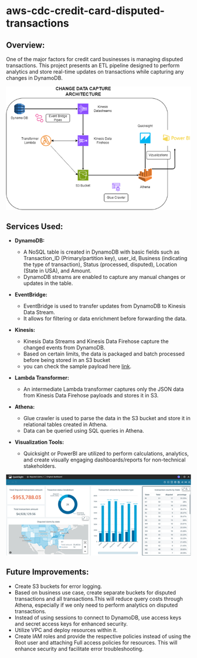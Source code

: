 # aws-cdc-credit-card-disputed-transactions

## Overview:

One of the major factors for credit card businesses is managing disputed transactions. This project presents an ETL pipeline designed to perform analytics and store real-time updates on transactions while capturing any changes in DynamoDB.

![alt text](https://github.com/mihirajgaonkar/aws-cdc-credit-card-data/blob/main/aws%20architecture.png)

## Services Used:

- **DynamoDB:** 
  - A NoSQL table is created in DynamoDB with basic fields such as Transaction_ID (Primary/partition key), user_id, Business (indicating the type of transaction), Status (processed, disputed), Location (State in USA), and Amount.
  - DynamoDB streams are enabled to capture any manual changes or updates in the table.

- **EventBridge:** 
  - EventBridge is used to transfer updates from DynamoDB to Kinesis Data Stream. 
  - It allows for filtering or data enrichment before forwarding the data.

- **Kinesis:** 
  - Kinesis Data Streams and Kinesis Data Firehose capture the changed events from DynamoDB.
  - Based on certain limits, the data is packaged and batch processed before being stored in an S3 bucket
  - you can check the sample payload here [link](https://github.com/mihirajgaonkar/aws-cdc-credit-card-data/blob/main/sample_json.json).

- **Lambda Transformer:** 
  - An intermediate Lambda transformer captures only the JSON data from Kinesis Data Firehose payloads and stores it in S3.

- **Athena:** 
  - Glue crawler is used to parse the data in the S3 bucket and store it in relational tables created in Athena. 
  - Data can be queried using SQL queries in Athena.

- **Visualization Tools:** 
  - Quicksight or PowerBI are utilized to perform calculations, analytics, and create visually engaging dashboards/reports for non-technical stakeholders.

![alt text](https://github.com/mihirajgaonkar/aws-cdc-credit-card-data/blob/main/AWS%20Quicksight.png)

## Future Improvements:

   - Create S3 buckets for error logging.
   - Based on business use case, create separate buckets for disputed transactions and all transactions.This will reduce query costs through Athena, especially if we only need to perform analytics on disputed transactions.
   - Instead of using sessions to connect to DynamoDB, use access keys and secret access keys for enhanced security.
   - Utilize VPC and deploy resources within it.
   - Create IAM roles and provide the respective policies instead of using the Root user and attaching Full access policies for resources. This will enhance security and facilitate error troubleshooting.
